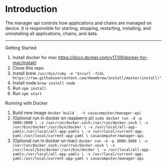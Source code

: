 Introduction
============

The manager api controls how applications and chains are managed on device. It is responsible for starting, stopping,
restarting, installing, and uninstalling all applications, chains, and data.

---------

Getting Started

  1. Install docker for mac https://docs.docker.com/v17.09/docker-for-mac/install/
  1. Clone this repo
  1. Install brew `/usr/bin/ruby -e "$(curl -fsSL https://raw.githubusercontent.com/Homebrew/install/master/install)"`
  1. Install node `brew install node`
  1. Run `npm install`
  1. Run `npm start`

Running with Docker
  1. Build new image `docker build . -t casacomputer/manager-api`
  1. (Optional run in docker on raspberry pi) `sudo docker run -d -p 3000:3000 \
                                   -v /var/run/docker.sock:/var/run/docker.sock \
                                   -v /usr/bin/docker:/usr/bin/docker \
                                   -v /usr/local/all-app-yamls:/usr/local/all-app-yamls \
                                   -v /usr/local/current-app-yaml:/usr/local/current-app-yaml \
                                   casacomputer/manager-api`
  1. (Optional run in docker on mac) `docker run -d -p 3000:3000 \
                                        -v /var/run/docker.sock:/var/run/docker.sock \
                                        -v /usr/local/bin/docker:/usr/bin/docker \
                                        -v /usr/local/all-app-yamls:/usr/local/all-app-yamls \
                                        -v /usr/local/current-app-yaml:/usr/local/current-app-yaml \
                                        casacomputer/manager-api`


